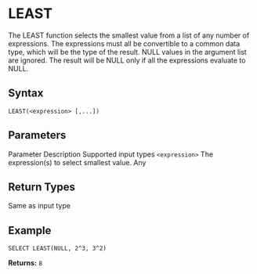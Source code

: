 # [](#least)LEAST

The LEAST function selects the smallest value from a list of any number of expressions. The expressions must all be convertible to a common data type, which will be the type of the result. NULL values in the argument list are ignored. The result will be NULL only if all the expressions evaluate to NULL.

## [](#syntax)Syntax

```
LEAST(<expression> [,...])
```

## [](#parameters)Parameters

Parameter Description Supported input types `<expression>` The expression(s) to select smallest value. Any

## [](#return-types)Return Types

Same as input type

## [](#example)Example

```
SELECT LEAST(NULL, 2^3, 3^2)
```

**Returns:** `8`
